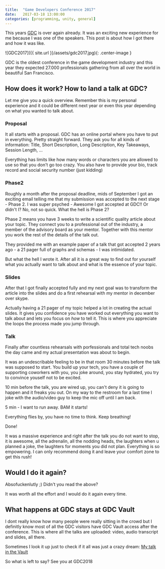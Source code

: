 ```yaml
---
title:  "Game Developers Conference 2017"
date:   2017-03-18 13:00:00
categories: [programming, unity, general]
---
```


This years [GDC](http://www.gdconf.com) is over again already. It was an exciting new experience for me because I was one of the speakers. This post is about how I got there and how it was like.

![GDC2017]({{ site.url }}/assets/gdc2017.jpg){: .center-image }

GDC is the oldest conference in the game development industry and this year they expected 27.000 professionals gathering from all over the world in beautiful San Francisco.

## How does it work? How to land a talk at GDC?

Let me give you a quick overview. Remember this is my personal experience and it could be different next year or even this year depending on what you wanted to talk about.

### Proposal

It all starts with a proposal. GDC has an online portal where you have to put in everything. Pretty straight forward. They ask you for all kinds of information: Title, Short Description, Long Description, Key Takeaways, Session Length, ...

Everything has limits like how many words or characters you are allowed to use so that you don't go too crazy. You also have to provide your bio, track record and social security number (just kidding)

### Phase2

Roughly a month after the proposal deadline, mids of September I got an exciting email telling me that my submission was accepted to the next stage - Phase 2.
I was super psyched - Awesome I got accepted at GDC!! Or didn't I? No, not so quick. What the hell is Phase 2?

Phase 2 means you have 3 weeks to write a scientific quality article about your topic. They connect you to a professional out of the industry, a member of the advisory board as your mentor. Together with this mentor you work the rest of the details of the talk out.

They provided me with an example paper of a talk that got accepted 2 years ago - a 21 pager full of graphs and schemas - I was intimidated.

But what the hell I wrote it. After all it is a great way to find out for yourself what you actually want to talk about and what is the essence of your topic.

### Slides

After that I got finally accepted fully and my next goal was to transform the article into the slides and do a first rehearsal with my mentor in december over skype.

Actually having a 21 pager of my topic helped a lot in creating the actual slides. It gives you confidence you have worked out everything you want to talk about and lets you focus on *how* to tell it. This is where you appreciate the loops the process made you jump through.

### Talk

Finally after countless rehearsals with porfessionals and total tech noobs the day came and my actual presentation was about to begin. 

It was an undescribable feeling to be in that room 30 minutes before the talk was supposed to start. You build up your tech, you have a couple of supporting coworkers with you, you joke around, you stay hydrated, you try to convince youself not to be excited. 

10 min before the talk, you are wired up, you can't deny it is going to happen and it freaks you out. On my way to the restroom for a last time I joke with the audio/video guy to keep the mic off until I am back. 

5 min - I want to run away. BAM it starts!

Everything flies by, you have no time to think. Keep breathing! 

Done!

It was a massive experience and right after the talk you do not want to stop, it is awesome, all the adrenalin, all the nodding heads, the laughters when u planned a joke, the laughters for moments you did not plan. Everything is so empowering. I can only recommend doing it and leave your comfort zone to get this rush!

## Would I do it again?

Absofuckenlutly ;)
Didn't you read the above?

It was worth all the effort and I would do it again every time.

## What happens at GDC stays at GDC Vault

I dont really know how many people were really sitting in the crowd but I definitly know most of all the GDC visitors have GDC Vault access after the conference. This is where all the talks are uploaded: video, audio transcript and slides, all there. 

Sometimes I look it up just to check if it all was just a crazy dream:
[My talk in the Vault](http://www.gdcvault.com/play/1023978/Data-Binding-Architectures-for-Rapid)

So what is left to say? See you at GDC2018